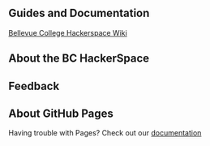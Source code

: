 ## Guides and Documentation
[Bellevue College Hackerspace Wiki](https://github.com/gianlazz/BC-HackerSpace/wiki)

## About the BC HackerSpace

## Feedback


## About GitHub Pages
Having trouble with Pages? Check out our [documentation](https://help.github.com/categories/github-pages-basics/)
